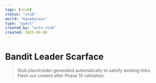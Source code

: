 ```yaml
---
tags: [stub]
status: "stub"
world: "Aquabyssos"
type: "quest"
created_by: "auto-stub"
created: 2025-08-08
---
```


# Bandit Leader Scarface

> Stub placeholder generated automatically to satisfy existing links. Flesh out content after Phase 10 validation.
